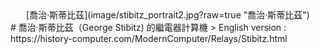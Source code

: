
<div align="center">[喬治·斯蒂比茲](image/stibitz_portrait2.jpg?raw=true "喬治·斯蒂比茲")</div>
# 喬治·斯蒂比茲（George Stibitz) 的繼電器計算機
> English version : https://history-computer.com/ModernComputer/Relays/Stibitz.html

